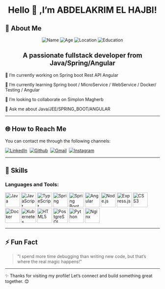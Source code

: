 <h1 align="center"> Hello 👋 ,I’m ABDELAKRIM EL HAJBI!   </h1>

## 🚀 About Me  
<p align="center">
  <img src="https://img.shields.io/badge/Name-Abdelkarim%20ElHajbi-%2300a8ff?style=for-the-badge&logo=smugmug&logoColor=white" alt="Name"/>  
  <img src="https://img.shields.io/badge/Age-28%20Years-%23ff5733?style=for-the-badge&logo=calendar&logoColor=white" alt="Age"/>  
  <img src="https://img.shields.io/badge/Location-Morocco-%234caf50?style=for-the-badge&logo=mapbox&logoColor=white" alt="Location"/>  
  <img src="https://img.shields.io/badge/Student-Master's%20in%20Software%20Engineering-%237e57c2?style=for-the-badge&logo=google%20classroom&logoColor=white" alt="Education"/>  
</p>

<h2 align="center"> A passionate fullstack developer from Java/Spring/Angular </h2>

🔭 I’m currently working on Spring boot Rest API Angular

🌱 I’m currently learning Spring boot / MicroService / WebService / Docker/ Testing / Angular 

👯 I’m looking to collaborate on Simplon Magherb

💬 Ask me about Java/JEE/SPRING_BOOT/ANGULAR


---
## 🌐 How to Reach Me  
You can contact me through the following channels:

[![LinkedIn](https://www.vectorlogo.zone/logos/linkedin/linkedin-icon.svg)](https://www.linkedin.com/in/abdelkarim-el-hajbi-65b783160/)&nbsp;
[![Github](https://www.vectorlogo.zone/logos/github/github-icon.svg)](https://github.com/Elhajbi)&nbsp;
[![Gmail](https://www.vectorlogo.zone/logos/gmail/gmail-icon.svg)](mailto:abdelkarimelhajbi@gmail.com
)&nbsp;
[![Instagram](https://www.vectorlogo.zone/logos/instagram/instagram-icon.svg)](https://www.instagram.com/abdlkarim_el/)




---
## 🚀 Skills

### Languages and Tools:

<p align="left">
  <img src="https://www.vectorlogo.zone/logos/java/java-icon.svg" alt="Java" width="48px" height="48px"/>
  <img src="https://www.vectorlogo.zone/logos/javascript/javascript-icon.svg" alt="JavaScript" width="48px" height="48px"/>
  <img src="https://www.vectorlogo.zone/logos/typescriptlang/typescriptlang-icon.svg" alt="TypeScript" width="48px" height="48px"/>
  <img src="https://www.vectorlogo.zone/logos/springio/springio-icon.svg" alt="Spring" width="48px" height="48px"/>
  <img src="https://www.vectorlogo.zone/logos/springio/springio-ar21.svg" alt="Spring Boot" width="48px" height="48px"/>
  <img src="https://www.vectorlogo.zone/logos/angular/angular-icon.svg" alt="Angular" width="48px" height="48px"/>
  <img src="https://www.vectorlogo.zone/logos/nodejs/nodejs-icon.svg" alt="Node.js" width="48px" height="48px"/>
  <img src="https://www.vectorlogo.zone/logos/expressjs/expressjs-icon.svg" alt="Express.js" width="48px" height="48px"/>
  <img src="https://www.vectorlogo.zone/logos/w3_css/w3_css-icon.svg" alt="CSS3" width="48px" height="48px"/>
  <img src="https://www.vectorlogo.zone/logos/docker/docker-icon.svg" alt="Docker" width="48px" height="48px"/>
  <img src="https://www.vectorlogo.zone/logos/kubernetes/kubernetes-icon.svg" alt="Kubernetes" width="48px" height="48px"/>
  <img src="https://www.vectorlogo.zone/logos/w3_html5/w3_html5-icon.svg" alt="HTML5" width="48px" height="48px"/>
  <img src="https://www.vectorlogo.zone/logos/postgresql/postgresql-icon.svg" alt="PostgreSQL" width="48px" height="48px"/>
  <img src="https://www.vectorlogo.zone/logos/python/python-icon.svg" alt="Python" width="48px" height="48px"/>
  <img src="https://www.vectorlogo.zone/logos/nginx/nginx-icon.svg" alt="Nginx" width="48px" height="48px"/>
</p>
  
---

## ⚡ Fun Fact  

> "I spend more time debugging than writing new code, but that’s where the real magic happens!"  

---

✨ Thanks for visiting my profile! Let’s connect and build something great together. 😊

